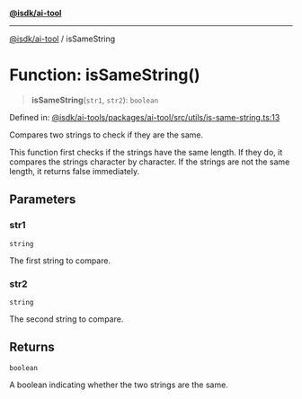 [**@isdk/ai-tool**](../README.md)

***

[@isdk/ai-tool](../globals.md) / isSameString

# Function: isSameString()

> **isSameString**(`str1`, `str2`): `boolean`

Defined in: [@isdk/ai-tools/packages/ai-tool/src/utils/is-same-string.ts:13](https://github.com/isdk/ai-tool.js/blob/209a87173b5eabb2f81db6ea9a6784f34c24e271/src/utils/is-same-string.ts#L13)

Compares two strings to check if they are the same.

This function first checks if the strings have the same length. If they do, it compares the strings character by character.
If the strings are not the same length, it returns false immediately.

## Parameters

### str1

`string`

The first string to compare.

### str2

`string`

The second string to compare.

## Returns

`boolean`

A boolean indicating whether the two strings are the same.
